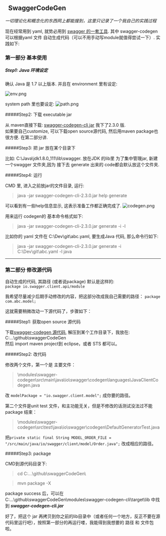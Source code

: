 ##   SwaggerCodeGen

*一切理论化和概念化的东西网上都能搜到，这里只记录了一个我自己的实践过程*

现在经常用到 yaml, 就势必用到 [swagger 的一套工具](https://swagger.io/docs/swagger-tools/). 
其中 swagger-codegen 可以根据yaml 文件 自动生成代码（可以不用手动写module就值得尝试一下）. 实践如下: 

### 第一部分  基本使用

##### Step1: Java 环境设定

确认 Java 是 1.7 以上版本. 并且在 environment 里有设定: 


![env.png](http://upload-images.jianshu.io/upload_images/210564-acf3222d3acb515c.png?imageMogr2/auto-orient/strip%7CimageView2/2/w/1240)

system path 里也要设定: 
![path.png](http://upload-images.jianshu.io/upload_images/210564-e4b7ecb2fc7d3925.png?imageMogr2/auto-orient/strip%7CimageView2/2/w/1240)



#####Step2: 下载  executable jar 

从 maven直接下载: [swagger-codegen-cli jar](https://oss.sonatype.org/content/repositories/releases/io/swagger/swagger-codegen-cli/2.3.0/)  我下了2.3.0 版.  
如果要自己customize, 可以下载open source源代码, 然后用maven package也很方便. 在第二部分讲.

#####Step3: 把 jar 放在某个目录下

比如: C:\Java\jdk1.8.0_111\lib\swagger.  放在JDK 的lib里 为了集中管理jar, 新建一个swagger 文件夹,因为 接下去 generate 出来的 code都会默认放这个文件夹. 

#####Step4: 运行

CMD 里, 进入之前放jar的文件目录, 运行:
> java -jar swagger-codegen-cli-2.3.0.jar help generate

可以看到有一些help信息显示, 这表示准备工作都正确完成了.
![codegen.png](http://upload-images.jianshu.io/upload_images/210564-76f4acc4a29b8060.png?imageMogr2/auto-orient/strip%7CimageView2/2/w/1240)

用来运行 codegen的 基本命令格式如下: 

> java -jar swagger-codegen-cli-2.3.0.jar generate -i <path of your Swagger specification> -l <language>

比如你的 yaml 文件在 C:\Dev\git\abc.yaml, 要生成Java 代码, 那么命令行如下: 
>java -jar swagger-codegen-cli-2.3.0.jar generate -i C:\Dev\git\abc.yaml -l java


-----------


###  第二部分  修改源代码

自动生成的代码, 其路径 (或者说package) 默认是这样的:  
`package io.swagger.client.api/module`

我希望尽量减少后期手动修改的内容，把这部分改成我自己需要的路径：
`package com.abc.model;`

这就需要稍微改动一下源代码了，步骤如下： 

#####Step1: 获取open source 源代码

下载[swagger-codegen 源代码](https://github.com/swagger-api/swagger-codegen/tree/v2.3.1), 
解压到某个工作目录下，我放在: C:\...\github\swaggerCodeGen\
然后 import maven project到 eclipse，或者 STS 都可以。

#####Step2: 改代码

修改两个文件，第一个是 主要文件：
>\modules\swagger-codegen\src\main\java\io\swagger\codegen\languages\JavaClientCodegen.java

改 `modelPackage = "io.swagger.client.model";`   成你要的路径。


第二个文件是unit test 文件，和主功能无关，但是不修改的话测试没法过不能package 结束： 
>\modules\swagger-codegen\src\test\java\io\swagger\codegen\DefaultGeneratorTest.java

 把`private static final String MODEL_ORDER_FILE = "/src/main/java/io/swagger/client/model/Order.java";`   改成相应的路径。

#####Step3: package

CMD到源代码目录下: 
> cd C:\...\github\swaggerCodeGen\

> mvn package -X


package success 后，可以在 C:\...\github\swaggerCodeGen\modules\swagger-codegen-cli\target\lib 中找到 ***swagger-codegen-cli.jar***

好了，把这个 jar 再拷贝到你之前的lib目录中（或者任何一个地方，反正不要在源代码里运行吧），按照第一部分的再运行喽，我能得到我想要的 路径 和 文件包啦。
